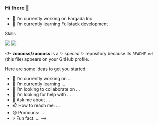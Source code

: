### Hi there 👋

- 🔭 I’m currently working on Eargada Inc
- 🌱 I’m currently learning Fullstack development

Skills

<img src="https://img.shields.io/badge/nextdotjs-000000?style=flat-square&logo=Android&logoColor=white"/>
<img src="https://img.shields.io/badge/typescript-3178C6?style=flat-square&logo=Android&logoColor=white"/>

<!-
**zooooss/zooooss** is a ✨ _special_ ✨ repository because its `README.md` (this file) appears on your GitHub profile.

Here are some ideas to get you started:

- 🔭 I’m currently working on ...
- 🌱 I’m currently learning ...
- 👯 I’m looking to collaborate on ...
- 🤔 I’m looking for help with ...
- 💬 Ask me about ...
- 📫 How to reach me: ...
- 😄 Pronouns: ...
- ⚡ Fun fact: ...
-->
